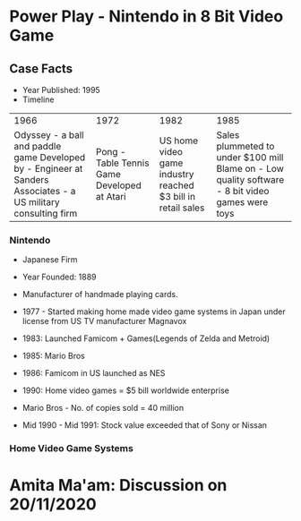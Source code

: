 # Power Play - Nintendo in 8 Bit Video Game

## Case Facts
- Year Published: 1995
- Timeline

<table>
	<tbody>
		<tr><b>
			<td>1966</td>	<td>1972</td>	<td>1982</td>	<td>1985</td>
		</b></tr>
		<tr>	
			<td>
				Odyssey - a ball and paddle game
				Developed by - Engineer at Sanders Associates - a US military consulting firm
			</td>
			<td>
				Pong - Table Tennis Game
				Developed at Atari
			</td>
			<td>
				US home video game industry reached $3 bill in retail sales
			</td>
			<td>
				Sales plummeted to under $100 mill
				Blame on
					- Low quality software
					- 8 bit video games were toys
			</td>
		</tr>
	</tbody>
</table>

### Nintendo
- Japanese Firm
- Year Founded: 1889
- Manufacturer of handmade playing cards.
- 1977 - Started making home made video game systems in Japan under license from US TV manufacturer Magnavox

- 1983: Launched Famicom + Games(Legends of Zelda and Metroid)
- 1985: Mario Bros
- 1986: Famicom in US launched as NES
- 1990: Home video games = $5 bill worldwide enterprise
- Mario Bros - No. of copies sold = 40 million

- Mid 1990 - Mid 1991: Stock value exceeded that of Sony or Nissan

### Home Video Game Systems

# Amita Ma'am: Discussion on 20/11/2020
